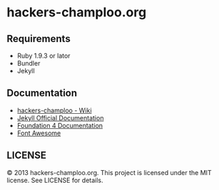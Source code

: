 hackers-champloo.org
================================================================================


Requirements
--------------------------------------------------------------------------------

- Ruby 1.9.3 or lator
- Bundler
- Jekyll


Documentation
--------------------------------------------------------------------------------

- [hackers-champloo - Wiki](https://github.com/hackers-champloo/hackers-champloo.github.io/wiki)
- [Jekyll Official Documentation](http://jekyllrb.com/docs/home/)
- [Foundation 4 Documentation](http://foundation.zurb.com/sites/docs/v/4.3.2/index.html)
- [Font Awesome](http://fortawesome.github.io/Font-Awesome/)



LICENSE
--------------------------------------------------------------------------------

&copy; 2013 hackers-champloo.org.
This project is licensed under the MIT license.
See LICENSE for details.
